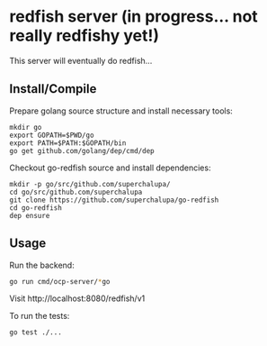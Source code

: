 # redfish server (in progress... not really redfishy yet!)

This server will eventually do redfish...

## Install/Compile

Prepare golang source structure and install necessary tools:

```
mkdir go
export GOPATH=$PWD/go
export PATH=$PATH:$GOPATH/bin
go get github.com/golang/dep/cmd/dep
```

Checkout go-redfish source and install dependencies:

```
mkdir -p go/src/github.com/superchalupa/
cd go/src/github.com/superchalupa
git clone https://github.com/superchalupa/go-redfish
cd go-redfish
dep ensure
```

## Usage

Run the backend:
```bash
go run cmd/ocp-server/*go
```

Visit http://localhost:8080/redfish/v1

To run the tests:
```bash
go test ./...
```
